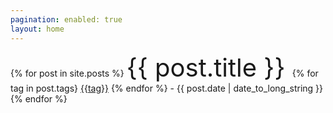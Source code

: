 ```yaml
---
pagination: enabled: true
layout: home
---
```


<div class="post-links">
  {% for post in site.posts %}
    <a>
      <a href= "https://pepper-boi.github.io{{ post.url }}" style="font-size: 40px; text-decoration: none">
        {{ post.title }}
      </a>
    </a>
      {% for tag in post.tags}
        <a class="tag" href="got">{{tag}}</a>
      {% endfor %}
    <a>
      - <time datetime="{{ post.date | date: "%Y-%m-%d" }}">{{ post.date | date_to_long_string }}</time>
      <br>
    </a>
  {% endfor %}
</div>
